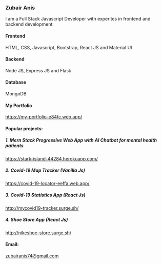 ### Zubair Anis

I am a Full Stack Javascript Developer with experites in frontend and backend development.



#### Frontend

HTML, CSS, Javascript, Bootstrap, React JS and Material UI 

#### Backend

Node JS, Express JS and Flask

#### Database

MongoDB



#### My Portfolio

https://my-portfolio-e84fc.web.app/



#### Popular projects:

##### 1. Mern Stack Progressive Web App with AI Chatbot for mental health patients
 https://stark-island-44284.herokuapp.com/
##### 2. Covid-19 Map Tracker (Vanilla Js)
https://covid-19-locator-eeffa.web.app/
##### 3. Covid-19 Statistics App (React Js)
http://mycovid19-tracker.surge.sh/
##### 4. Shoe Store App (React Js)
http://nikeshoe-store.surge.sh/



#### Email: 
zubairanis74@gmail.com







